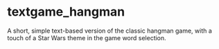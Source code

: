 # textgame_hangman
A short, simple text-based version of the classic hangman game, with a touch of a Star Wars theme in the game word selection.
